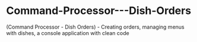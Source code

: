 # Command-Processor---Dish-Orders
(Command Processor - Dish Orders) - Creating orders, managing menus with dishes, a console application with clean code
